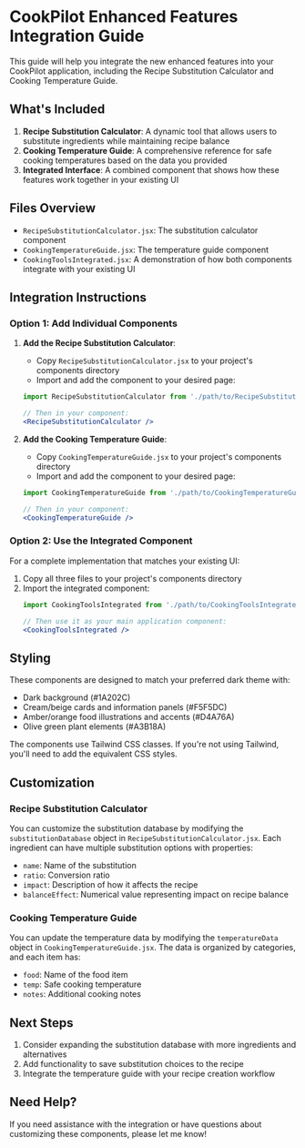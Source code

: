 # CookPilot Enhanced Features Integration Guide

This guide will help you integrate the new enhanced features into your CookPilot application, including the Recipe Substitution Calculator and Cooking Temperature Guide.

## What's Included

1. **Recipe Substitution Calculator**: A dynamic tool that allows users to substitute ingredients while maintaining recipe balance
2. **Cooking Temperature Guide**: A comprehensive reference for safe cooking temperatures based on the data you provided
3. **Integrated Interface**: A combined component that shows how these features work together in your existing UI

## Files Overview

- `RecipeSubstitutionCalculator.jsx`: The substitution calculator component
- `CookingTemperatureGuide.jsx`: The temperature guide component
- `CookingToolsIntegrated.jsx`: A demonstration of how both components integrate with your existing UI

## Integration Instructions

### Option 1: Add Individual Components

1. **Add the Recipe Substitution Calculator**:
   - Copy `RecipeSubstitutionCalculator.jsx` to your project's components directory
   - Import and add the component to your desired page:
   ```jsx
   import RecipeSubstitutionCalculator from './path/to/RecipeSubstitutionCalculator';
   
   // Then in your component:
   <RecipeSubstitutionCalculator />
   ```

2. **Add the Cooking Temperature Guide**:
   - Copy `CookingTemperatureGuide.jsx` to your project's components directory
   - Import and add the component to your desired page:
   ```jsx
   import CookingTemperatureGuide from './path/to/CookingTemperatureGuide';
   
   // Then in your component:
   <CookingTemperatureGuide />
   ```

### Option 2: Use the Integrated Component

For a complete implementation that matches your existing UI:

1. Copy all three files to your project's components directory
2. Import the integrated component:
   ```jsx
   import CookingToolsIntegrated from './path/to/CookingToolsIntegrated';
   
   // Then use it as your main application component:
   <CookingToolsIntegrated />
   ```

## Styling

These components are designed to match your preferred dark theme with:
- Dark background (#1A202C)
- Cream/beige cards and information panels (#F5F5DC)
- Amber/orange food illustrations and accents (#D4A76A)
- Olive green plant elements (#A3B18A)

The components use Tailwind CSS classes. If you're not using Tailwind, you'll need to add the equivalent CSS styles.

## Customization

### Recipe Substitution Calculator

You can customize the substitution database by modifying the `substitutionDatabase` object in `RecipeSubstitutionCalculator.jsx`. Each ingredient can have multiple substitution options with properties:

- `name`: Name of the substitution
- `ratio`: Conversion ratio
- `impact`: Description of how it affects the recipe
- `balanceEffect`: Numerical value representing impact on recipe balance

### Cooking Temperature Guide

You can update the temperature data by modifying the `temperatureData` object in `CookingTemperatureGuide.jsx`. The data is organized by categories, and each item has:

- `food`: Name of the food item
- `temp`: Safe cooking temperature
- `notes`: Additional cooking notes

## Next Steps

1. Consider expanding the substitution database with more ingredients and alternatives
2. Add functionality to save substitution choices to the recipe
3. Integrate the temperature guide with your recipe creation workflow

## Need Help?

If you need assistance with the integration or have questions about customizing these components, please let me know!

